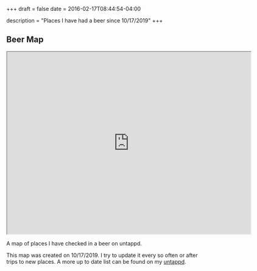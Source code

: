 +++ 
draft = false
date = 2016-02-17T08:44:54-04:00

description = "Places I have had a beer since 10/17/2019"
+++

## Beer Map 



<iframe src="https://www.google.com/maps/d/u/0/embed?mid=1zeD44sJrVDIPhVCdu9BgK3clnkvmFXRV" width="640" height="480"></iframe>


A map of places I have checked in a beer on untappd.

This map was created on 10/17/2019. I try to update it every so often or after trips to new places. 
A more up to date list can be found on my [untappd](https://untappd.com/user/claydugo).
